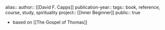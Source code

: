 alias::
author:: [[David F. Capps]] 
publication-year::
tags:: book, reference, course, study, spirituality
project:: [[Inner Beginner]] 
public:: true
- based on [[The Gospel of Thomas]]